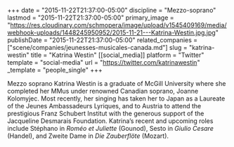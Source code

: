 +++
date = "2015-11-22T21:37:00-05:00"
discipline = "Mezzo-soprano"
lastmod = "2015-11-22T21:37:00-05:00"
primary_image = "https://res.cloudinary.com/schmopera/image/upload/v1545409169/media/webhook-uploads/1448245950952/2015-11-21---Katrina-Westin.jpg.jpg"
publishDate = "2015-11-22T21:37:00-05:00"
related_companies = ["scene/companies/jeunesses-musicales-canada.md"]
slug = "katrina-westin"
title = "Katrina Westin"
[[social_media]]
platform = "Twitter"
template = "social-media"
url = "https://twitter.com/katrinawestin"
_template = "people_single"
+++

Mezzo soprano Katrina Westin is a graduate of McGill University where she completed her MMus under renowned Canadian soprano, Joanne Kolomyjec. Most recently, her singing has taken her to Japan as a Laureate of the Jeunes Ambassadeurs Lyriques, and to Austria to attend the prestigious Franz Schubert Institut with the generous support of the Jacqueline Desmarais Foundation. Katrina’s recent and upcoming roles include Stéphano in *Roméo et Juliette* (Gounod), Sesto in *Giulio Cesare* (Handel), and Zweite Dame in *Die Zauberflöte* (Mozart).
